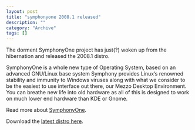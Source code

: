 ```yaml
--- 
layout: post 
title: "symphonyone 2008.1 released"
description: ""
category: "Archive"
tags: []
---  
```

<p>The dorment SymphonyOne project has just(?) woken up from the hibernation and released the 2008.1 distro.</p><p>SymphonyOne is a whole new type of Operating System, based on an advanced GNU/Linux base system Symphony provides Linux’s renowned stability and immunity to Windows viruses along with what we consider to be the easiest to use interface out there, our Mezzo Desktop Environment.  You can  breathe new life into old hardware as all of this is designed to work on much lower end hardware than KDE or Gnome.</p>
<p>Read more about <a href="http://symphonyos.com/cms/">SymphonyOne</a>.</p>
<p>Download the <a href="http://symphonyos.com/cms/?page_id=3">latest distro here</a>.</p>